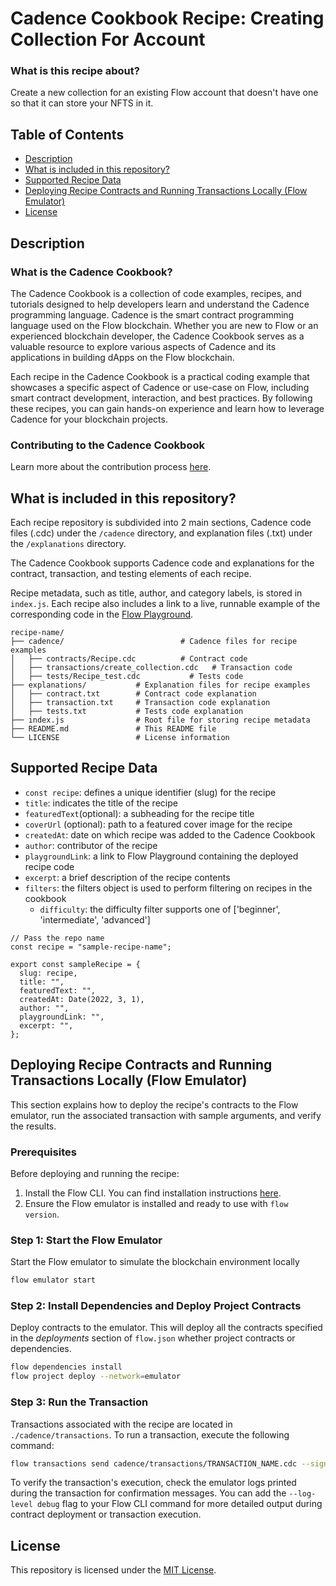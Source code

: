 # Cadence Cookbook Recipe: Creating Collection For Account

### What is this recipe about?

Create a new collection for an existing Flow account that doesn't have one so that it can store your NFTS in it.

## Table of Contents

- [Description](#description)
- [What is included in this repository?](#what-is-included-in-this-repository)
- [Supported Recipe Data](#recipe-data)
- [Deploying Recipe Contracts and Running Transactions Locally (Flow Emulator)](#deploying-recipe-contracts-and-running-transactions-locally-flow-emulator)
- [License](#license)

## Description

### What is the Cadence Cookbook?

The Cadence Cookbook is a collection of code examples, recipes, and tutorials designed to help developers learn and understand the Cadence programming language. Cadence is the smart contract programming language used on the Flow blockchain. Whether you are new to Flow or an experienced blockchain developer, the Cadence Cookbook serves as a valuable resource to explore various aspects of Cadence and its applications in building dApps on the Flow blockchain.

Each recipe in the Cadence Cookbook is a practical coding example that showcases a specific aspect of Cadence or use-case on Flow, including smart contract development, interaction, and best practices. By following these recipes, you can gain hands-on experience and learn how to leverage Cadence for your blockchain projects.

### Contributing to the Cadence Cookbook

Learn more about the contribution process [here](https://github.com/onflow/cadence-cookbook/blob/main/contribute.md).

## What is included in this repository?

Each recipe repository is subdivided into 2 main sections, Cadence code files (.cdc) under the `/cadence` directory, and explanation files (.txt) under the `/explanations` directory.

The Cadence Cookbook supports Cadence code and explanations for the contract, transaction, and testing elements of each recipe.

Recipe metadata, such as title, author, and category labels, is stored in `index.js`. Each recipe also includes a link to a live, runnable example of the corresponding code in the [Flow Playground](https://play.flow.com).

```
recipe-name/
├── cadence/                          # Cadence files for recipe examples
│   ├── contracts/Recipe.cdc          # Contract code
│   ├── transactions/create_collection.cdc   # Transaction code
│   ├── tests/Recipe_test.cdc           # Tests code
├── explanations/           # Explanation files for recipe examples
│   ├── contract.txt        # Contract code explanation
│   ├── transaction.txt     # Transaction code explanation
│   ├── tests.txt           # Tests code explanation
├── index.js                # Root file for storing recipe metadata
├── README.md               # This README file
└── LICENSE                 # License information
```

## Supported Recipe Data

- `const recipe`: defines a unique identifier (slug) for the recipe
- `title`: indicates the title of the recipe
- `featuredText`(optional): a subheading for the recipe title
- `coverUrl` (optional): path to a featured cover image for the recipe
- `createdAt`: date on which recipe was added to the Cadence Cookbook
- `author`: contributor of the recipe
- `playgroundLink`: a link to Flow Playground containing the deployed recipe code
- `excerpt`: a brief description of the recipe contents
- `filters`: the filters object is used to perform filtering on recipes in the cookbook
    - `difficulty`: the difficulty filter supports one of ['beginner', 'intermediate', 'advanced']


```
// Pass the repo name
const recipe = "sample-recipe-name";

export const sampleRecipe = {
  slug: recipe,
  title: "",
  featuredText: "",
  createdAt: Date(2022, 3, 1),
  author: "",
  playgroundLink: "",
  excerpt: "",
};
```
## Deploying Recipe Contracts and Running Transactions Locally (Flow Emulator)

This section explains how to deploy the recipe's contracts to the Flow emulator, run the associated transaction with sample arguments, and verify the results.

### Prerequisites

Before deploying and running the recipe:

1. Install the Flow CLI. You can find installation instructions [here](https://docs.onflow.org/flow-cli/install/).
2. Ensure the Flow emulator is installed and ready to use with `flow version`.

### Step 1: Start the Flow Emulator

Start the Flow emulator to simulate the blockchain environment locally

```bash
flow emulator start
```

### Step 2: Install Dependencies and Deploy Project Contracts

Deploy contracts to the emulator. This will deploy all the contracts specified in the _deployments_ section of `flow.json` whether project contracts or dependencies.

```bash
flow dependencies install
flow project deploy --network=emulator                                  
```

### Step 3: Run the Transaction

Transactions associated with the recipe are located in `./cadence/transactions`. To run a transaction, execute the following command:

```bash
flow transactions send cadence/transactions/TRANSACTION_NAME.cdc --signer emulator-account
```

To verify the transaction's execution, check the emulator logs printed during the transaction for confirmation messages. You can add the `--log-level debug` flag to your Flow CLI command for more detailed output during contract deployment or transaction execution.

## License

This repository is licensed under the [MIT License](LICENSE).